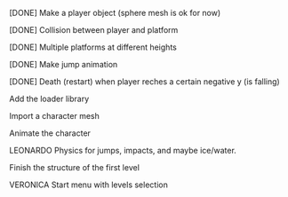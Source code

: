 [DONE] Make a player object (sphere mesh is ok for now)

[DONE] Collision between player and platform

[DONE] Multiple platforms at different heights

[DONE] Make jump animation

[DONE] Death (restart) when player reches a certain negative y (is falling)

Add the loader library

Import a character mesh

Animate the character

LEONARDO
Physics for jumps, impacts, and maybe ice/water.

Finish the structure of the first level

VERONICA
Start menu with levels selection